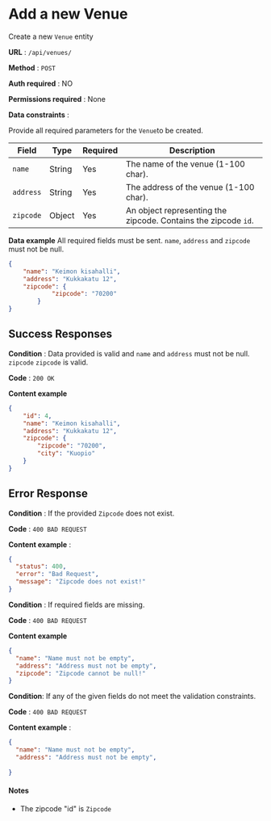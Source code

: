 # Add a new Venue

Create a new `Venue` entity

**URL** : `/api/venues/`

**Method** : `POST`

**Auth required** : NO

**Permissions required** : None

**Data constraints** :

Provide all required parameters for the `Venue`to be created.

| Field                | Type                     | Required | Description                                                     |
| -------------------- | ------------------------ | -------- | --------------------------------------------------------------- |
| `name`               | String                   | Yes      | The name of the venue (1-100 char).                             |
| `address`            | String                   | Yes      | The address of the venue (1-100 char).                          |
| `zipcode`            | Object                   | Yes      | An object representing the zipcode. Contains the zipcode `id`.  |


**Data example** All required fields must be sent. `name`, `address` and `zipcode` must not be null.

```json
{
    "name": "Keimon kisahalli",
    "address": "Kukkakatu 12",
    "zipcode": {
            "zipcode": "70200"          
        }     
}
```

## Success Responses

**Condition** : Data provided is valid and `name` and `address` must not be null. `zipcode` `zipcode` is valid.

**Code** : `200 OK`

**Content example**

```json
{
    "id": 4,
    "name": "Keimon kisahalli",
    "address": "Kukkakatu 12",
    "zipcode": {
        "zipcode": "70200",
        "city": "Kuopio"
    }
}
```

## Error Response

**Condition** : If the provided `Zipcode` does not exist.

**Code** : `400 BAD REQUEST`

**Content example** :

```json
{
  "status": 400,
  "error": "Bad Request",
  "message": "Zipcode does not exist!"
}
```

**Condition** : If required fields are missing.

**Code** : `400 BAD REQUEST`

**Content example**

```json
{
  "name": "Name must not be empty",
  "address": "Address must not be empty",
  "zipcode": "Zipcode cannot be null!"
}
```

**Condition**: If any of the given fields do not meet the validation constraints.

**Code** : `400 BAD REQUEST`

**Content example** :

```json
{
  "name": "Name must not be empty",
  "address": "Address must not be empty",
  
}
```

#### Notes

- The zipcode "id" is `Zipcode`
